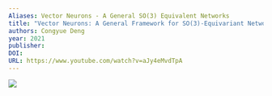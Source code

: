 ```yaml
---
Aliases: Vector Neurons - A General SO(3) Equivalent Networks
title: "Vector Neurons: A General Framework for SO(3)-Equivariant Networks"
authors: Congyue Deng
year: 2021
publisher: 
DOI: 
URL: https://www.youtube.com/watch?v=aJy4eMvdTpA
---
```


![](https://www.youtube.com/watch?v=aJy4eMvdTpA)
